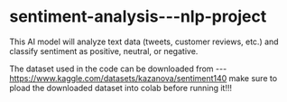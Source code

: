 # sentiment-analysis---nlp-project
This AI model will analyze text data (tweets, customer reviews, etc.) and classify sentiment as positive, neutral, or negative.

The dataset used in the code can be downloaded from --- https://www.kaggle.com/datasets/kazanova/sentiment140 
make sure to pload the downloaded dataset into colab before running it!!!
